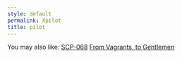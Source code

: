 ```yaml
---
style: default
permalink: Xpilot
title: pilot
---
```

You may also like:
[SCP-068](http://scp-wiki.net/scp-068)
[From Vagrants, to Gentlemen](http://scp-wiki.net/from-vagrants-to-gentlemen)